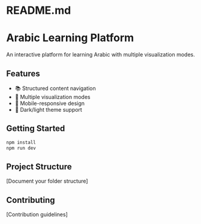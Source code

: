 # README.md

# Arabic Learning Platform

An interactive platform for learning Arabic with multiple visualization modes.

## Features

- 📚 Structured content navigation
- 🎨 Multiple visualization modes
- 📱 Mobile-responsive design
- 🌙 Dark/light theme support

## Getting Started

```bash
npm install
npm run dev
```

## Project Structure

[Document your folder structure]

## Contributing

[Contribution guidelines]
